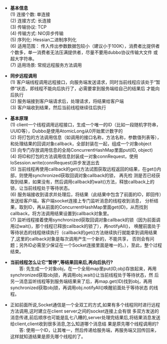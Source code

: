 * **基本信息**<br/>
    (1) 连接个数: 单连接<br/>
    (2) 连接方式: 长连接<br/>
    (3) 传输协议: TCP<br/>
    (4) 传输方式: NIO异步传输<br/>
    (5) 序列化: Hessian二进制序列化<br/>
    (6) 适用范围： 传入传出参数数据包较小（建议小于100K），消费者比提供者个数多，单一消费者无法压满提供者，尽量不要用dubbo协议传输大文件
    或超大字符串。<br/>
    (7) 适用场景: 常规远程服务方法调用<br/>
    
* **同步远程调用**<br/>
    (1) 客户端线程调用远程接口，向服务端发送请求，同时当前线程应该处于“暂停“状态，即线程不能向后执行了，必需要拿到服务端给自己的结果后
    才能向后执行<br/>
    (2) 服务端接到客户端请求后，处理请求，将结果给客户端<br/>
    (3) 客户端收到结果，然后当前线程继续往后执行<br/>
    
* **基本原理**<br/>
    (1) client一个线程调用远程接口，生成一个唯一的ID（比如一段随机字符串，UUID等），Dubbo是使用AtomicLong从0开始累计数字的<br/>
    (2) 将打包的方法调用信息（如调用的接口名称，方法名称，参数值列表等），和处理结果的回调对象callback，全部封装在一起，组成一个对象object<br/>
    (3) 向专门存放调用信息的全局ConcurrentHashMap里面put(ID, object)<br/>
    (4) 将ID和打包的方法调用信息封装成一对象connRequest，使用IoSession.write(connRequest)异步发送出去<br/>
    (5) 当前线程再使用callback的get()方法试图获取远程返回的结果，在get()内部，则使用synchronized获取回调对象callback的锁， 再先检
    测是否已经获取到结果，如果没有，然后调用callback的wait()方法，释放callback上的锁，让当前线程处于等待状态。   <br/>
    (6) 服务端接收到请求并处理后，将结果（此结果中包含了前面的ID，即回传）发送给客户端，客户端socket连接上专门监听消息的线程收到消息，
    分析结果，取到ID，再从前面的ConcurrentHashMap里面get(ID)，从而找到callback，将方法调用结果设置到callback对象里。<br/>
    (7) 监听线程接着使用synchronized获取回调对象callback的锁（因为前面调用过wait()，那个线程已释放callback的锁了），再notifyAll()，
    唤醒前面处于等待状态的线程继续执行（callback的get()方法继续执行就能拿到调用结果了,这里的callback对象是每次调用产生一个新的，不能共享，
    否则会有问题；另外ID必需至少保证在一个Socket连接里面是唯一的。），至此，整个过程结束。<br/>

* **当前线程怎么让它“暂停”,等结果回来后,再向后执行?**<br/>
&emsp;&emsp;答: 先生成一个对象obj，在一个全局map里put(ID,obj)存放起来，再用synchronized获取obj锁，再调用obj.wait()让当前线程处于等待状态，然
后另一消息监听线程等到服务端结果来了后，再map.get(ID)找到obj，再用synchronized获取obj锁，再调用obj.notifyAll()唤醒前面处于等待状态
的线程。<br/>

* 正如前面所说,Socket通信是一个全双工的方式,如果有多个线程同时进行远程方法调用,这时建立在client server之间的socket连接上会有很
  多双方发送的消息传递,前后顺序也可能是乱七八糟的,server处理完结果后,将结果消息发送给client,client收到很多消息,怎么知道哪个消息结
  果是原先哪个线程调用的?<br/>
&emsp;&emsp;答: 使用一个ID，让其唯一，然后传递给服务端，再服务端又回传回来，这样就知道结果是原先哪个线程的了。<br/>